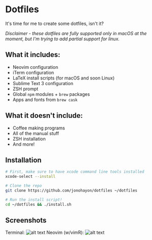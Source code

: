 Dotfiles
===
It's time for me to create some dotfiles, isn't it?

*Disclaimer - these dotfiles are fully supported only in macOS at the moment, but I'm trying to add partial support for linux.*

## What it includes:
 - Neovim configuration
 - iTerm configuration
 - LaTeX install scripts (for macOS and soon Linux)
 - Sublime Text 3 configuration
 - ZSH prompt
 - Global `npm` modules + `brew` packages
 - Apps and fonts from `brew cask`

## What it doesn't include:
 - Coffee making programs
 - All of the manual stuff
 - ZSH installation
 - And more!

## Installation
```bash
# First, make sure to have xcode command line tools installed
xcode-select --install

# Clone the repo
git clone https://github.com/jonohayon/dotfiles ~/dotfiles

# Run the install script!
cd ~/dotfiles && ./install.sh
```

## Screenshots
Terminal: ![alt text][terminal]
Neovim (w/vimR): ![alt text][vimr]

[terminal]: https://puu.sh/wXL2I/dc3d99a4d7.png "Terminal Screenshot"
[vimr]: https://puu.sh/wXL8H/c85908f355.png "vimR Screenshot"

